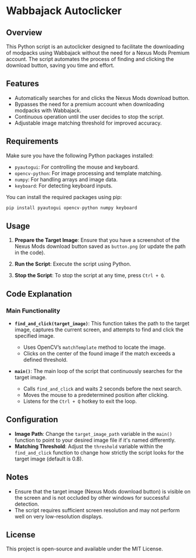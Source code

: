 # Wabbajack Autoclicker

## Overview

This Python script is an autoclicker designed to facilitate the downloading of modpacks using Wabbajack without the need for a Nexus Mods Premium account. The script automates the process of finding and clicking the download button, saving you time and effort.

## Features

- Automatically searches for and clicks the Nexus Mods download button.
- Bypasses the need for a premium account when downloading modpacks with Wabbajack.
- Continuous operation until the user decides to stop the script.
- Adjustable image matching threshold for improved accuracy.

## Requirements

Make sure you have the following Python packages installed:

- `pyautogui`: For controlling the mouse and keyboard.
- `opencv-python`: For image processing and template matching.
- `numpy`: For handling arrays and image data.
- `keyboard`: For detecting keyboard inputs.

You can install the required packages using pip:

```python
pip install pyautogui opencv-python numpy keyboard
```

## Usage

1. **Prepare the Target Image**: Ensure that you have a screenshot of the Nexus Mods download button saved as `button.png` (or update the path in the code).

2. **Run the Script**: Execute the script using Python.

3. **Stop the Script**: To stop the script at any time, press `Ctrl + Q`.

## Code Explanation

### Main Functionality

- **`find_and_click(target_image)`**: This function takes the path to the target image, captures the current screen, and attempts to find and click the specified image.
  - Uses OpenCV’s `matchTemplate` method to locate the image.
  - Clicks on the center of the found image if the match exceeds a defined threshold.

- **`main()`**: The main loop of the script that continuously searches for the target image.
  - Calls `find_and_click` and waits 2 seconds before the next search.
  - Moves the mouse to a predetermined position after clicking.
  - Listens for the `Ctrl + Q` hotkey to exit the loop.


## Configuration

- **Image Path**: Change the `target_image_path` variable in the `main()` function to point to your desired image file if it's named differently.
- **Matching Threshold**: Adjust the `threshold` variable within the `find_and_click` function to change how strictly the script looks for the target image (default is 0.8).

## Notes

- Ensure that the target image (Nexus Mods download button) is visible on the screen and is not occluded by other windows for successful detection.
- The script requires sufficient screen resolution and may not perform well on very low-resolution displays.

## License

This project is open-source and available under the MIT License.
